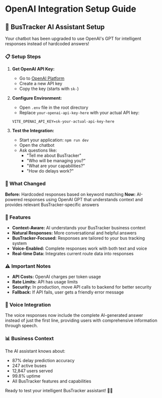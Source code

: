 # OpenAI Integration Setup Guide

## 🤖 BusTracker AI Assistant Setup

Your chatbot has been upgraded to use OpenAI's GPT for intelligent responses instead of hardcoded answers!

### 📋 Setup Steps

1. **Get OpenAI API Key:**
   - Go to [OpenAI Platform](https://platform.openai.com/api-keys)
   - Create a new API key
   - Copy the key (starts with `sk-`)

2. **Configure Environment:**
   - Open `.env` file in the root directory
   - Replace `your-openai-api-key-here` with your actual API key:
   ```
   VITE_OPENAI_API_KEY=sk-your-actual-api-key-here
   ```

3. **Test the Integration:**
   - Start your application: `npm run dev`
   - Open the chatbot
   - Ask questions like:
     - "Tell me about BusTracker"
     - "Who will be managing you?"
     - "What are your capabilities?"
     - "How do delays work?"

### 🎯 What Changed

**Before:** Hardcoded responses based on keyword matching
**Now:** AI-powered responses using OpenAI GPT that understands context and provides relevant BusTracker-specific answers

### 🔧 Features

- **Context-Aware:** AI understands your BusTracker business context
- **Natural Responses:** More conversational and helpful answers
- **BusTracker-Focused:** Responses are tailored to your bus tracking system
- **Voice-Enabled:** Complete responses work with both text and voice
- **Real-time Data:** Integrates current route data into responses

### ⚠️ Important Notes

- **API Costs:** OpenAI charges per token usage
- **Rate Limits:** API has usage limits
- **Security:** In production, move API calls to backend for better security
- **Fallback:** If API fails, user gets a friendly error message

### 🎤 Voice Integration

The voice responses now include the complete AI-generated answer instead of just the first line, providing users with comprehensive information through speech.

### 📊 Business Context

The AI assistant knows about:
- 87% delay prediction accuracy
- 247 active buses
- 12,847 users served
- 99.8% uptime
- All BusTracker features and capabilities

Ready to test your intelligent BusTracker assistant! 🚌✨